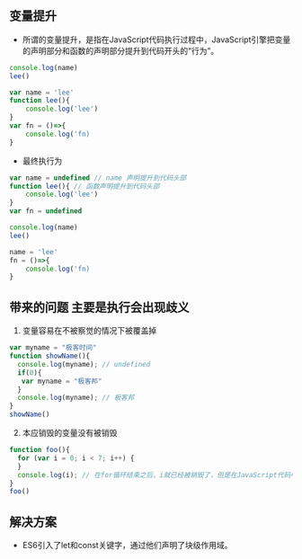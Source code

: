 ## 变量提升
- 所谓的变量提升，是指在JavaScript代码执行过程中，JavaScript引擎把变量的声明部分和函数的声明部分提升到代码开头的“行为”。

```js
console.log(name)
lee()

var name = 'lee'
function lee(){
    console.log('lee')
}
var fn = ()=>{
    console.log('fn)
}
```
- 最终执行为
```js
var name = undefined // name 声明提升到代码头部
function lee(){ // 函数声明提升到代码头部
    console.log('lee')
}
var fn = undefined

console.log(name)
lee()

name = 'lee'
fn = ()=>{
    console.log('fn)
}
```

## 带来的问题 主要是执行会出现歧义
1. 变量容易在不被察觉的情况下被覆盖掉
```js
var myname = "极客时间"
function showName(){
  console.log(myname); // undefined
  if(0){
   var myname = "极客邦"
  }
  console.log(myname); // 极客邦
}
showName()
```

2. 本应销毁的变量没有被销毁
```js
function foo(){
  for (var i = 0; i < 7; i++) {
  }
  console.log(i); // 在for循环结束之后，i就已经被销毁了，但是在JavaScript代码中，i的值并未被销毁，所以最后打印出来的是7。
}
foo()
```

## 解决方案
- ES6引入了let和const关键字，通过他们声明了块级作用域。